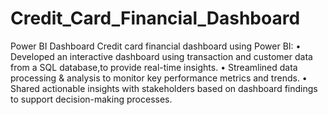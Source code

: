 # Credit_Card_Financial_Dashboard
Power BI Dashboard
Credit card financial dashboard using Power BI:
• Developed an interactive dashboard using transaction and customer data from a SQL database,to provide real-time insights.
• Streamlined data processing & analysis to monitor key performance metrics and trends.
• Shared actionable insights with stakeholders based on dashboard findings to support decision-making processes.
